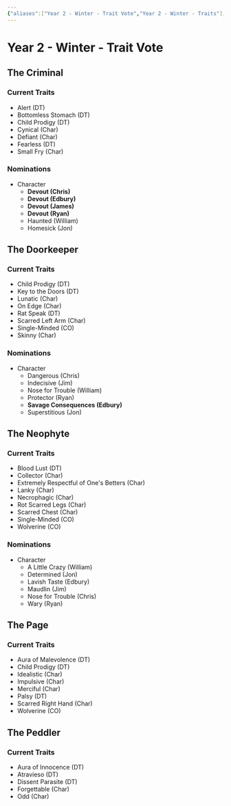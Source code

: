 ```yaml
---
{"aliases":["Year 2 - Winter - Trait Vote","Year 2 - Winter - Traits"],"date-created":"2024-08-23T15:52","date-modified":"2024-08-25T13:39","dg-publish":true,"tags":["moonrise"],"title":"Year 2 - Winter - Trait Vote","dg-path":"moonrise/Year 2 - Winter - Trait Vote.md","permalink":"/moonrise/year-2-winter-trait-vote/","dgPassFrontmatter":true}
---
```



# Year 2 - Winter - Trait Vote

## The Criminal

### Current Traits

- Alert (DT)
- Bottomless Stomach (DT)
- Child Prodigy (DT)
- Cynical (Char)
- Defiant (Char)
- Fearless (DT)
- Small Fry (Char)

### Nominations

- Character
  - **Devout (Chris)**
  - **Devout (Edbury)**
  - **Devout (James)**
  - **Devout (Ryan)**
  - Haunted (William)
  - Homesick (Jon)

## The Doorkeeper

### Current Traits

- Child Prodigy (DT)
- Key to the Doors (DT)
- Lunatic (Char)
- On Edge (Char)
- Rat Speak (DT)
- Scarred Left Arm (Char)
- Single-Minded (CO)
- Skinny (Char)

### Nominations

- Character
  - Dangerous (Chris)
  - Indecisive (Jim)
  - Nose for Trouble (William)
  - Protector (Ryan)
  - **Savage Consequences (Edbury)**
  - Superstitious (Jon)

## The Neophyte

### Current Traits

- Blood Lust (DT)
- Collector (Char)
- Extremely Respectful of One's Betters (Char)
- Lanky (Char)
- Necrophagic (Char)
- Rot Scarred Legs (Char)
- Scarred Chest (Char)
- Single-Minded (CO)
- Wolverine (CO)

### Nominations

- Character
  - A Little Crazy (William)
  - Determined (Jon)
  - Lavish Taste (Edbury)
  - Maudlin (Jim)
  - Nose for Trouble (Chris)
  - Wary (Ryan)

## The Page

### Current Traits

- Aura of Malevolence (DT)
- Child Prodigy (DT)
- Idealistic (Char)
- Impulsive (Char)
- Merciful (Char)
- Palsy (DT)
- Scarred Right Hand (Char)
- Wolverine (CO)

## The Peddler

### Current Traits

- Aura of Innocence (DT)
- Atravieso (DT)
- Dissent Parasite (DT)
- Forgettable (Char)
- Odd (Char)
